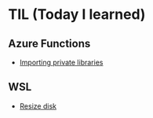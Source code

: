 # TIL (Today I learned)
## Azure Functions
* [Importing private libraries](Azure-Functions/importing-private-libraries.md)

## WSL
* [Resize disk](WSL/resize-disk.md)
